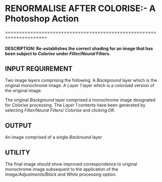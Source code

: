 # RENORMALISE AFTER COLORISE:- A Photoshop Action
=====================================================================

#### DESCRIPTION: Re-establishes the correct shading for an image that has been subject to _Colorise_ under _Filter/Neural_ Filters.

## INPUT REQUIREMENT
Two image layers comprising the following.
A _Background_ layer which is the original monochrome image.
A _Layer 1_ layer which is a colorised version of the original image.

The original _Background_ layer comprised a monochrome image designated for _Colorise_ processing.
The _Layer 1_ contents have been generated by selecting _Filter/Neural Filters/ Colorise_ and clicking _OK_.

## OUTPUT
An image comprised of a single _Backround_ layer 

## UTILITY 
The final image should show improved correspondence to original monochrome image subsequent to 
the application of the _Image/Adjustments/Black and White_ processing option.

